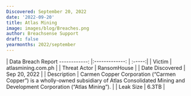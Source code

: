 ```yaml
---
Discovered: September 20, 2022
date: '2022-09-20'
title: Atlas Mining
image: images/blog/Breaches.png
author: Breachsense Support
draft: false
yearmonths: 2022/september
---
```



| Data Breach Report
------------:     |:-------------:    | :-----:|
| Victim      | atlasmining.com.ph      | 
| Threat Actor      | RansomHouse      | 
| Date Discovered      | Sep 20, 2022      | 
| Description      | Carmen Copper Corporation (“Carmen Copper”) is a wholly-owned subsidiary of Atlas Consolidated Mining and Development Corporation (“Atlas Mining”).      | 
| Leak Size      | 6.3TB     | 

